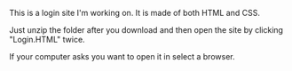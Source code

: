 This is a login site I'm working on. It is made of both HTML and CSS.

Just unzip the folder after you download and then open the site by clicking "Login.HTML" twice.

If your computer asks you want to open it in select a browser. 

